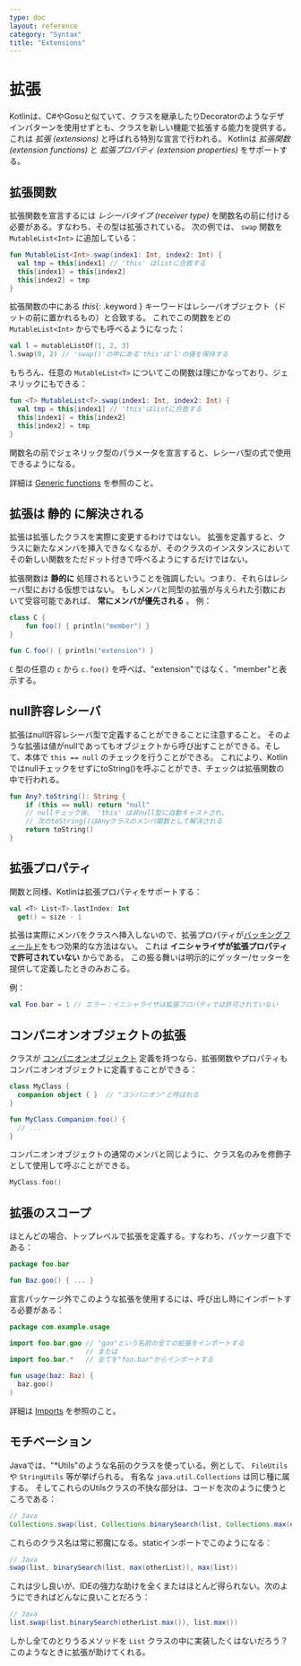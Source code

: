 ```yaml
---
type: doc
layout: reference
category: "Syntax"
title: "Extensions"
---
```


# 拡張

Kotlinは、C#やGosuと似ていて、クラスを継承したりDecoratorのようなデザインパターンを使用せずとも、クラスを新しい機能で拡張する能力を提供する。
これは _拡張 (extensions)_ と呼ばれる特別な宣言で行われる。
Kotlinは _拡張関数 (extension functions)_ と _拡張プロパティ (extension properties)_ をサポートする。

## 拡張関数

拡張関数を宣言するには _レシーバタイプ (receiver type)_ を関数名の前に付ける必要がある。すなわち、その型は拡張されている。
次の例では、 `swap` 関数を `MutableList<Int>` に追加している：

``` kotlin
fun MutableList<Int>.swap(index1: Int, index2: Int) {
  val tmp = this[index1] // 'this' はlistに合致する
  this[index1] = this[index2]
  this[index2] = tmp
}
```

拡張関数の中にある *this*{: .keyword } キーワードはレシーバオブジェクト（ドットの前に置かれるもの）と合致する。
これでこの関数をどの `MutableList<Int>` からでも呼べるようになった：

``` kotlin
val l = mutableListOf(1, 2, 3)
l.swap(0, 2) // 'swap()'の中にある'this'は'l'の値を保持する
```

もちろん、任意の `MutableList<T>` についてこの関数は理にかなっており、ジェネリックにもできる：

``` kotlin
fun <T> MutableList<T>.swap(index1: Int, index2: Int) {
  val tmp = this[index1] // 'this'はlistに合致する
  this[index1] = this[index2]
  this[index2] = tmp
}
```

関数名の前でジェネリック型のパラメータを宣言すると、レシーバ型の式で使用できるようになる。

詳細は [Generic functions](generics.html) を参照のこと。

## 拡張は **静的** に解決される

拡張は拡張したクラスを実際に変更するわけではない。
拡張を定義すると、クラスに新たなメンバを挿入できなくなるが、そのクラスのインスタンスにおいてその新しい関数をただドット付きで呼べるようにするだけではない。

拡張関数は **静的に** 処理されるということを強調したい。つまり、それらはレシーバ型における仮想ではない。
もしメンバと同型の拡張が与えられた引数において受容可能であれば、 **常にメンバが優先される** 。 
例：

``` kotlin
class C {
    fun foo() { println("member") }
}

fun C.foo() { println("extension") }
```

`C` 型の任意の `c` から `c.foo()` を呼べば、"extension"ではなく、"member"と表示する。

## null許容レシーバ

拡張はnull許容レシーバ型で定義することができることに注意すること。
そのような拡張は値がnullであってもオブジェクトから呼び出すことができる。そして、本体で `this == null` のチェックを行うことができる。
これにより、KotlinではnullチェックをせずにtoString()を呼ぶことができ、チェックは拡張関数の中で行われる。

``` kotlin
fun Any?.toString(): String {
    if (this == null) return "null"
    // nullチェック後、 'this' は非null型に自動キャストされ、
    // 次のtoString()はAnyクラスのメンバ関数として解決される
    return toString()
}
```

## 拡張プロパティ

関数と同様、Kotlinは拡張プロパティをサポートする：

``` kotlin
val <T> List<T>.lastIndex: Int
  get() = size - 1
```

拡張は実際にメンバをクラスへ挿入しないので、拡張プロパティが[バッキングフィールド](properties.html#backing-fields)をもつ効果的な方法はない。
これは **イニシャライザが拡張プロパティで許可されていない** からである。
この振る舞いは明示的にゲッター/セッターを提供して定義したときのみおこる。

例：

``` kotlin
val Foo.bar = 1 // エラー：イニシャライザは拡張プロパティでは許可されていない
```


## コンパニオンオブジェクトの拡張

クラスが [コンパニオンオブジェクト](object-declarations.html#companion-objects) 定義を持つなら、拡張関数やプロパティもコンパニオンオブジェクトに定義することができる：

``` kotlin
class MyClass {
  companion object { }  // "コンパニオン"と呼ばれる
}

fun MyClass.Companion.foo() {
  // ...
}
```

コンパニオンオブジェクトの通常のメンバと同じように、クラス名のみを修飾子として使用して呼ぶことができる。

``` kotlin
MyClass.foo()
```


## 拡張のスコープ

ほとんどの場合、トップレベルで拡張を定義する。すなわち、パッケージ直下である：

``` kotlin
package foo.bar

fun Baz.goo() { ... }
```

宣言パッケージ外でこのような拡張を使用するには、呼び出し時にインポートする必要がある：

``` kotlin
package com.example.usage

import foo.bar.goo // "goo"という名前の全ての拡張をインポートする
                   // または
import foo.bar.*   // 全てを"foo.bar"からインポートする

fun usage(baz: Baz) {
  baz.goo()
)

```

詳細は [Imports](packages.html#imports) を参照のこと。

##  モチベーション

Javaでは、"\*Utils"のような名前のクラスを使っている。例として、 `FileUtils` や `StringUtils` 等が挙げられる。
有名な `java.util.Collections` は同じ種に属する。
そしてこれらのUtilsクラスの不快な部分は、コードを次のように使うところである：

``` java
// Java
Collections.swap(list, Collections.binarySearch(list, Collections.max(otherList)), Collections.max(list))
```

これらのクラス名は常に邪魔になる。staticインポートでこのようになる：

``` java
// Java
swap(list, binarySearch(list, max(otherList)), max(list))
```

これは少し良いが、IDEの強力な助けを全くまたはほとんど得られない。次のようにできればどんなに良いことだろう：

``` java
// Java
list.swap(list.binarySearch(otherList.max()), list.max())
```

しかし全てのとりうるメソッドを `List` クラスの中に実装したくはないだろう？このようなときに拡張が助けてくれる。
